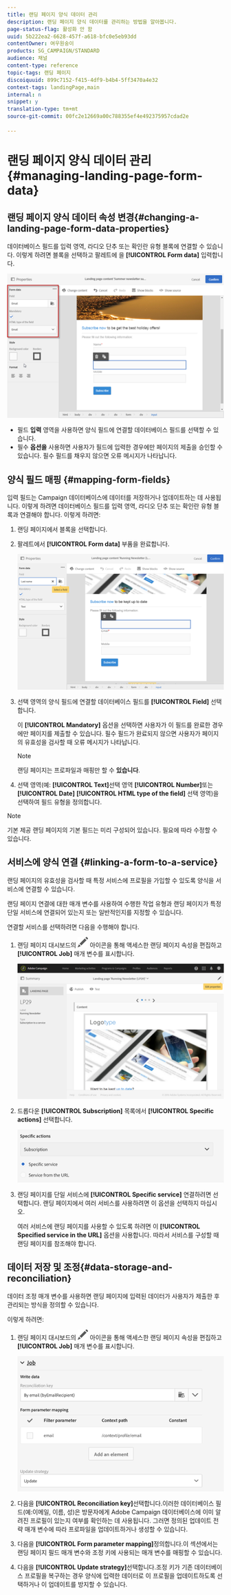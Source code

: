 ```yaml
---
title: 랜딩 페이지 양식 데이터 관리
description: 랜딩 페이지 양식 데이터를 관리하는 방법을 알아봅니다.
page-status-flag: 활성화 안 함
uuid: 5b222ea2-6628-457f-a618-bfc0e5eb93dd
contentOwner: 여우원숭이
products: SG_CAMPAIGN/STANDARD
audience: 채널
content-type: reference
topic-tags: 랜딩 페이지
discoiquuid: 899c7152-f415-4df9-b4b4-5ff3470a4e32
context-tags: landingPage,main
internal: n
snippet: y
translation-type: tm+mt
source-git-commit: 00fc2e12669a00c788355ef4e492375957cdad2e

---
```



# 랜딩 페이지 양식 데이터 관리{#managing-landing-page-form-data}

## 랜딩 페이지 양식 데이터 속성 변경{#changing-a-landing-page-form-data-properties}

데이터베이스 필드를 입력 영역, 라디오 단추 또는 확인란 유형 블록에 연결할 수 있습니다. 이렇게 하려면 블록을 선택하고 팔레트에 을 **[!UICONTROL Form data]** 입력합니다.

![](assets/delivery_content_9.png)

* 필드 **입력** 영역을 사용하면 양식 필드에 연결할 데이터베이스 필드를 선택할 수 있습니다.
* 필수 **옵션을** 사용하면 사용자가 필드에 입력한 경우에만 페이지의 제출을 승인할 수 있습니다. 필수 필드를 채우지 않으면 오류 메시지가 나타납니다.

## 양식 필드 매핑 {#mapping-form-fields}

입력 필드는 Campaign 데이터베이스에 데이터를 저장하거나 업데이트하는 데 사용됩니다. 이렇게 하려면 데이터베이스 필드를 입력 영역, 라디오 단추 또는 확인란 유형 블록과 연결해야 합니다. 이렇게 하려면:

1. 랜딩 페이지에서 블록을 선택합니다.
1. 팔레트에서 **[!UICONTROL Form data]** 부품을 완료합니다.

   ![](assets/editing_lp_content_4.png)

1. 선택 영역의 양식 필드에 연결할 데이터베이스 필드를 **[!UICONTROL Field]** 선택합니다.

   이 **[!UICONTROL Mandatory]** 옵션을 선택하면 사용자가 이 필드를 완료한 경우에만 페이지를 제출할 수 있습니다. 필수 필드가 완료되지 않으면 사용자가 페이지의 유효성을 검사할 때 오류 메시지가 나타납니다.

   >[!NOTE]
   >
   >랜딩 페이지는 프로파일과 매핑만 할 수 **있습니다**.

1. 선택 영역(예: **[!UICONTROL Text]**&#x200B;선택 영역 **[!UICONTROL Number]**&#x200B;또는 **[!UICONTROL Date]** **[!UICONTROL HTML type of the field]** 선택 영역)을 선택하여 필드 유형을 정의합니다.

>[!NOTE]
>
>기본 제공 랜딩 페이지의 기본 필드는 미리 구성되어 있습니다. 필요에 따라 수정할 수 있습니다.

## 서비스에 양식 연결 {#linking-a-form-to-a-service}

랜딩 페이지의 유효성을 검사할 때 특정 서비스에 프로필을 가입할 수 있도록 양식을 서비스에 연결할 수 있습니다.

랜딩 페이지 연결에 대한 매개 변수를 사용하여 수행한 작업 유형과 랜딩 페이지가 특정 단일 서비스에 연결되어 있는지 또는 일반적인지를 지정할 수 있습니다.

연결할 서비스를 선택하려면 다음을 수행해야 합니다.

1. 랜딩 페이지 대시보드의 ![](assets/edit_darkgrey-24px.png) 아이콘을 통해 액세스한 랜딩 페이지 속성을 편집하고 **[!UICONTROL Job]** 매개 변수를 표시합니다.

   ![](assets/lp_edit_properties_button.png)

1. 드롭다운 **[!UICONTROL Subscription]** 목록에서 **[!UICONTROL Specific actions]** 선택합니다.

   ![](assets/lp_parameters_5.png)

1. 랜딩 페이지를 단일 서비스에 **[!UICONTROL Specific service]** 연결하려면 선택합니다. 랜딩 페이지에서 여러 서비스를 사용하려면 이 옵션을 선택하지 마십시오.

   여러 서비스에 랜딩 페이지를 사용할 수 있도록 하려면 이 **[!UICONTROL Specified service in the URL]** 옵션을 사용합니다. 따라서 서비스를 구성할 때 랜딩 페이지를 참조해야 합니다.

## 데이터 저장 및 조정{#data-storage-and-reconciliation}

데이터 조정 매개 변수를 사용하면 랜딩 페이지에 입력된 데이터가 사용자가 제출한 후 관리되는 방식을 정의할 수 있습니다.

이렇게 하려면:

1. 랜딩 페이지 대시보드의 ![](assets/edit_darkgrey-24px.png) 아이콘을 통해 액세스한 랜딩 페이지 속성을 편집하고 **[!UICONTROL Job]** 매개 변수를 표시합니다.

   ![](assets/lp_parameters_4.png)

1. 다음을 **[!UICONTROL Reconciliation key]**&#x200B;선택합니다.이러한 데이터베이스 필드(예:이메일, 이름, 성)은 방문자에게 Adobe Campaign 데이터베이스에 이미 알려진 프로필이 있는지 여부를 확인하는 데 사용됩니다. 그러면 정의된 업데이트 전략 매개 변수에 따라 프로파일을 업데이트하거나 생성할 수 있습니다.
1. 다음을 **[!UICONTROL Form parameter mapping]**&#x200B;정의합니다.이 섹션에서는 랜딩 페이지 필드 매개 변수와 조정 키에 사용되는 매개 변수를 매핑할 수 있습니다.
1. 다음을 **[!UICONTROL Update strategy]**&#x200B;선택합니다.조정 키가 기존 데이터베이스 프로필을 복구하는 경우 양식에 입력한 데이터로 이 프로필을 업데이트하도록 선택하거나 이 업데이트를 방지할 수 있습니다.
